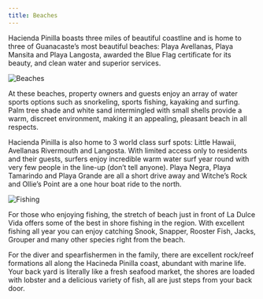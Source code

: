 ```yaml
---
title: Beaches
---
```

Hacienda Pinilla boasts three miles of beautiful coastline and is home to three of Guanacaste’s most beautiful beaches: Playa Avellanas, Playa Mansita and Playa Langosta, awarded the Blue Flag certificate for its beauty, and clean water and superior services.

![Beaches](/images/pages/05.jpg)

At these beaches, property owners and guests enjoy an array of water sports options such as snorkeling, sports fishing, kayaking and surfing. Palm tree shade and white sand intermingled with small shells provide a warm, discreet environment, making it an appealing, pleasant beach in all respects.

Hacienda Pinilla is also home to 3 world class surf spots: Little Hawaii, Avellanas Rivermouth and Langosta. With limited access only to residents and their guests, surfers enjoy incredible warm water surf year round with very few people in the line-up (don’t tell anyone). Playa Negra, Playa Tamarindo and Playa Grande are all a short drive away and Witche’s Rock and Ollie’s Point are a one hour boat ride to the north.

![Fishing](/images/pges/fishing.jpg)

For those who enjoying fishing, the stretch of beach just in front of La Dulce Vida offers some of the best in shore fishing in the region. With excellent fishing all year you can enjoy catching Snook, Snapper, Rooster Fish, Jacks, Grouper and many other species right from the beach.

For the diver and spearfishermen in the family, there are excellent rock/reef formations all along the Hacineda Pinilla coast, abundant with marine life. Your back yard is literally like a fresh seafood market, the shores are loaded with lobster and a delicious variety of fish, all are just steps from your back door.
